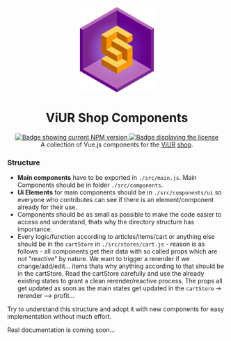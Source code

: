 <div align="center">
    <img src="https://github.com/viur-framework/viur-artwork/raw/main/icons/icon-shop-components.svg" height="196" alt="A hexagonal logo of Shop Components" title="Shop Components logo"/>
    <h1>ViUR Shop Components</h1>
    <a href="https://www.npmjs.com/package/@viur/shop-components">
        <img alt="Badge showing current NPM version" title="PyPI" src="https://img.shields.io/npm/v/@viur/shop-components">
    </a>
    <a href="LICENSE">
        <img src="https://img.shields.io/github/license/viur-framework/shop-components" alt="Badge displaying the license" title="License badge">
    </a>
    <br />
    A collection of Vue.js components for the <a href="https://www.viur.dev">ViUR</a>
    <a href="https://github.com/viur-framework/viur-shop">shop</a>.
</div>

### Structure

- **Main components** have to be exported in `./src/main.js`. Main Components should be in folder `./src/components`.
- **Ui Elements** for main components should be in `./src/components/ui` so everyone who contributes can see if there is an element/component already for their use.
- Components should be as small as possible to make the code easier to access and understand, thats why the directory structure has importance.
- Every logic/function according to articles/items/cart or anything else should be in the `cartStore` in `./src/stores/cart.js` - reason is as follows - all components get their data with so called props which are not "reactive" by nature. We want to trigger a rerender if we change/add/edit... items thats why anything according to that should be in the cartStore. Read the cartStore carefully and use the already existing states to grant a clean rerender/reactive process. The props all get updated as soon as the main states get updated in the `cartStore` -> rerender --> profit...

Try to understand this structure and adopt it with new components for easy implementation without much effort.

Real documentation is coming soon...
